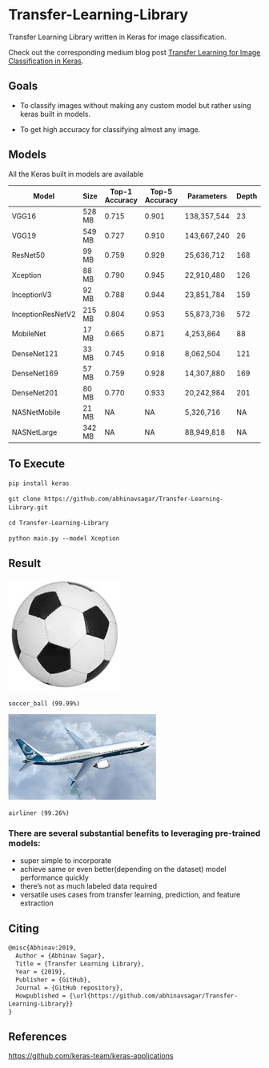 # Transfer-Learning-Library
Transfer Learning Library written in Keras for image classification. 

Check out the corresponding medium blog post [Transfer Learning for Image Classification in Keras](https://medium.com/@abhinav.sagar/transfer-learning-for-image-classification-in-keras-5585d3ddf54e).

## Goals

- To classify images without making any custom model but rather using keras built in models.

- To get high accuracy for classifying almost any image.

## Models

All the Keras built in models are available

| Model  | Size  |  Top-1 Accuracy  |  Top-5 Accuracy  |  Parameters  |  Depth  |
| -------------     | ------------- | -------------| ------------- | ------------- | ------------- |
| VGG16    | 528 MB    |  0.715    | 0.901    | 138,357,544    | 23    |
| VGG19    | 549 MB    |  0.727    | 0.910    | 143,667,240    | 26    |
| ResNet50    |  99 MB    | 0.759    | 0.929    | 25,636,712    |  168    |
| Xception    |  88 MB    | 0.790    | 0.945    | 22,910,480     | 126    |
| InceptionV3    | 92 MB    | 0.788    | 0.944    | 23,851,784    |  159    |
| InceptionResNetV2    | 215 MB    |  0.804    | 0.953   | 55,873,736    |  572    |
| MobileNet    | 17 MB    | 0.665    | 0.871    | 4,253,864    | 88    |
| DenseNet121    | 33 MB    | 0.745    | 0.918    | 8,062,504    | 121    |
| DenseNet169    | 57 MB    | 0.759    | 0.928    | 14,307,880    |  169    |
| DenseNet201    | 80 MB    | 0.770    | 0.933    | 20,242,984    |  201    |
| NASNetMobile    | 21 MB    | NA    | NA    | 5,326,716    |  NA    |
| NASNetLarge    | 342 MB    | NA    | NA    | 88,949,818    |  NA    |

## To Execute

`pip install keras`

`git clone https://github.com/abhinavsagar/Transfer-Learning-Library.git`

`cd Transfer-Learning-Library`

`python main.py --model Xception`

## Result

![soccer ball](soccer_ball.jpeg)

`soccer_ball (99.99%)`

![airplane](airplane.jpeg)

`airliner (99.26%)`

### There are several substantial benefits to leveraging pre-trained models:

- super simple to incorporate
- achieve same or even better(depending on the dataset) model performance quickly
- there’s not as much labeled data required
- versatile uses cases from transfer learning, prediction, and feature extraction

## Citing

```
@misc{Abhinav:2019,
  Author = {Abhinav Sagar},
  Title = {Transfer Learning Library},
  Year = {2019},
  Publisher = {GitHub},
  Journal = {GitHub repository},
  Howpublished = {\url{https://github.com/abhinavsagar/Transfer-Learning-Library}}
}
```

## References

https://github.com/keras-team/keras-applications
